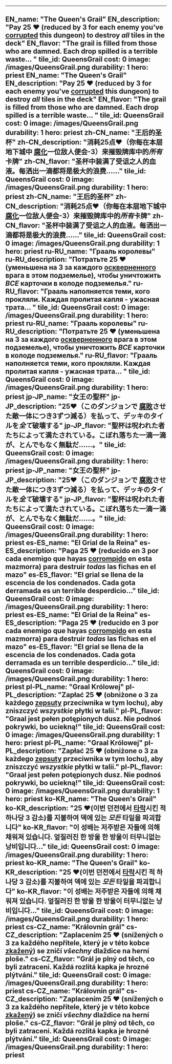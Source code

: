 ---

EN_name: "The Queen's Grail"
EN_description: "Pay 25 ❤️ (reduced by 3 for each enemy you've  <u>corrupted</u> this dungeon) to destroy *all* tiles in the deck"
EN_flavor: "The grail is filled from those who are damned. Each drop spilled is a terrible waste... "
tile_id: QueensGrail
cost: 0
image: /images/QueensGrail.png
durability: 1
hero: priest
EN_name: "The Queen's Grail"
EN_description: "Pay 25 ❤️ (reduced by 3 for each enemy you've  <u>corrupted</u> this dungeon) to destroy *all* tiles in the deck"
EN_flavor: "The grail is filled from those who are damned. Each drop spilled is a terrible waste... "
tile_id: QueensGrail
cost: 0
image: /images/QueensGrail.png
durability: 1
hero: priest
zh-CN_name: "王后的圣杯"
zh-CN_description: "消耗25点❤️（你每在本层地下城中 <u>腐化</u>一位敌人便会-3）来摧毁牌库中的*所有*卡牌"
zh-CN_flavor: "圣杯中装满了受诅之人的血液。每洒出一滴都将是极大的浪费……"
tile_id: QueensGrail
cost: 0
image: /images/QueensGrail.png
durability: 1
hero: priest
zh-CN_name: "王后的圣杯"
zh-CN_description: "消耗25点❤️（你每在本层地下城中 <u>腐化</u>一位敌人便会-3）来摧毁牌库中的*所有*卡牌"
zh-CN_flavor: "圣杯中装满了受诅之人的血液。每洒出一滴都将是极大的浪费……"
tile_id: QueensGrail
cost: 0
image: /images/QueensGrail.png
durability: 1
hero: priest
ru-RU_name: "Грааль королевы"
ru-RU_description: "Потратьте 25 ❤️ (уменьшена на 3 за каждого  <u>оскверненного</u> врага в этом подземелье), чтобы уничтожить *ВСЕ* карточки в колоде подземелья."
ru-RU_flavor: "Грааль наполняется теми, кого прокляли. Каждая пролитая капля - ужасная трата... "
tile_id: QueensGrail
cost: 0
image: /images/QueensGrail.png
durability: 1
hero: priest
ru-RU_name: "Грааль королевы"
ru-RU_description: "Потратьте 25 ❤️ (уменьшена на 3 за каждого  <u>оскверненного</u> врага в этом подземелье), чтобы уничтожить *ВСЕ* карточки в колоде подземелья."
ru-RU_flavor: "Грааль наполняется теми, кого прокляли. Каждая пролитая капля - ужасная трата... "
tile_id: QueensGrail
cost: 0
image: /images/QueensGrail.png
durability: 1
hero: priest
jp-JP_name: "女王の聖杯"
jp-JP_description: "25❤️（このダンジョンで <u>腐敗</u>させた敵一体につき3ずつ減る）を払って、デッキのタイルを*全て*破壊する"
jp-JP_flavor: "聖杯は呪われた者たちによって満たされている。こぼれ落ちた一滴一滴が、とんでもなく無駄だ……。"
tile_id: QueensGrail
cost: 0
image: /images/QueensGrail.png
durability: 1
hero: priest
jp-JP_name: "女王の聖杯"
jp-JP_description: "25❤️（このダンジョンで <u>腐敗</u>させた敵一体につき3ずつ減る）を払って、デッキのタイルを*全て*破壊する"
jp-JP_flavor: "聖杯は呪われた者たちによって満たされている。こぼれ落ちた一滴一滴が、とんでもなく無駄だ……。"
tile_id: QueensGrail
cost: 0
image: /images/QueensGrail.png
durability: 1
hero: priest
es-ES_name: "El Grial de la Reina"
es-ES_description: "Paga 25 ❤️ (reducido en 3 por cada enemigo que hayas  <u>corrompido</u> en esta mazmorra) para destruir *todas* las fichas en el mazo"
es-ES_flavor: "El grial se llena de la escencia de los condenados. Cada gota derramada es un terrible desperdicio..."
tile_id: QueensGrail
cost: 0
image: /images/QueensGrail.png
durability: 1
hero: priest
es-ES_name: "El Grial de la Reina"
es-ES_description: "Paga 25 ❤️ (reducido en 3 por cada enemigo que hayas  <u>corrompido</u> en esta mazmorra) para destruir *todas* las fichas en el mazo"
es-ES_flavor: "El grial se llena de la escencia de los condenados. Cada gota derramada es un terrible desperdicio..."
tile_id: QueensGrail
cost: 0
image: /images/QueensGrail.png
durability: 1
hero: priest
pl-PL_name: "Graal Królowej"
pl-PL_description: "Zapłać 25 ❤️ (obniżone o 3 za każdego  <u>zepsuty</u> przeciwnika w tym lochu), aby zniszczyć *wszystkie* płytki w talii."
pl-PL_flavor: "Graal jest pełen potępionych dusz. Nie podnoś pokrywki, bo uciekną!"
tile_id: QueensGrail
cost: 0
image: /images/QueensGrail.png
durability: 1
hero: priest
pl-PL_name: "Graal Królowej"
pl-PL_description: "Zapłać 25 ❤️ (obniżone o 3 za każdego  <u>zepsuty</u> przeciwnika w tym lochu), aby zniszczyć *wszystkie* płytki w talii."
pl-PL_flavor: "Graal jest pełen potępionych dusz. Nie podnoś pokrywki, bo uciekną!"
tile_id: QueensGrail
cost: 0
image: /images/QueensGrail.png
durability: 1
hero: priest
ko-KR_name: "The Queen's Grail"
ko-KR_description: "25 ❤️(이번 던전에서  <u>타락</u>시킨 적 하나당 3 감소)를 지불하여 덱에 있는 *모든* 타일을 파괴합니다"
ko-KR_flavor: "이 성배는 저주받은 자들에 의해 채워져 있습니다. 엎질러진 한 방울 한 방울이 터무니없는 낭비입니다..."
tile_id: QueensGrail
cost: 0
image: /images/QueensGrail.png
durability: 1
hero: priest
ko-KR_name: "The Queen's Grail"
ko-KR_description: "25 ❤️(이번 던전에서  <u>타락</u>시킨 적 하나당 3 감소)를 지불하여 덱에 있는 *모든* 타일을 파괴합니다"
ko-KR_flavor: "이 성배는 저주받은 자들에 의해 채워져 있습니다. 엎질러진 한 방울 한 방울이 터무니없는 낭비입니다..."
tile_id: QueensGrail
cost: 0
image: /images/QueensGrail.png
durability: 1
hero: priest
cs-CZ_name: "Královnin grál"
cs-CZ_description: "Zaplacením 25 ❤️ (snížených o 3 za každého nepřítele, který je v této kobce  <u>zkažený</u>) se zničí *všechny* dlaždice na herní ploše."
cs-CZ_flavor: "Grál je plný od těch, co byli zatraceni. Každá rozlitá kapka je hrozné plýtvání."
tile_id: QueensGrail
cost: 0
image: /images/QueensGrail.png
durability: 1
hero: priest
cs-CZ_name: "Královnin grál"
cs-CZ_description: "Zaplacením 25 ❤️ (snížených o 3 za každého nepřítele, který je v této kobce  <u>zkažený</u>) se zničí *všechny* dlaždice na herní ploše."
cs-CZ_flavor: "Grál je plný od těch, co byli zatraceni. Každá rozlitá kapka je hrozné plýtvání."
tile_id: QueensGrail
cost: 0
image: /images/QueensGrail.png
durability: 1
hero: priest
---